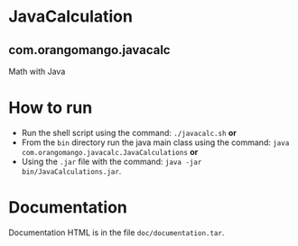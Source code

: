 # JavaCalculation
## com.orangomango.javacalc
Math with Java

# How to run
* Run the shell script using the command: ```./javacalc.sh``` **or** 
* From the ```bin``` directory run the java main class using the command: ```java com.orangomango.javacalc.JavaCalculations``` **or** 
* Using the ```.jar``` file with the command: ```java -jar bin/JavaCalculations.jar```.

# Documentation
Documentation HTML is in the file ```doc/documentation.tar```.
